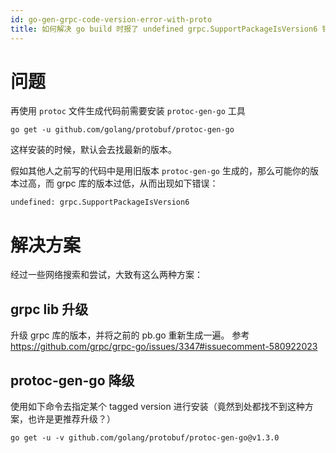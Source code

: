 ```yaml
---
id: go-gen-grpc-code-version-error-with-proto
title: 如何解决 go build 时报了 undefined grpc.SupportPackageIsVersion6 错误
---
```


# 问题

再使用 `protoc` 文件生成代码前需要安装 `protoc-gen-go` 工具

```shell
go get -u github.com/golang/protobuf/protoc-gen-go
```

这样安装的时候，默认会去找最新的版本。

假如其他人之前写的代码中是用旧版本 `protoc-gen-go` 生成的，那么可能你的版本过高，而 grpc 库的版本过低，从而出现如下错误：

```
undefined: grpc.SupportPackageIsVersion6
```

# 解决方案

经过一些网络搜索和尝试，大致有这么两种方案：

## grpc lib 升级

升级 grpc 库的版本，并将之前的 pb.go 重新生成一遍。
参考 https://github.com/grpc/grpc-go/issues/3347#issuecomment-580922023

## protoc-gen-go 降级

使用如下命令去指定某个 tagged version 进行安装（竟然到处都找不到这种方案，也许是更推荐升级？）

`go get -u -v github.com/golang/protobuf/protoc-gen-go@v1.3.0`
